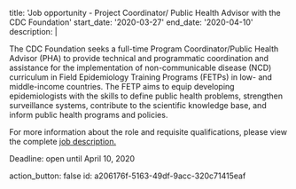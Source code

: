 title: 'Job opportunity - Project Coordinator/ Public Health Advisor with the CDC Foundation'
start_date: '2020-03-27'
end_date: '2020-04-10'
description: |
  <p>The CDC Foundation seeks a full-time Program Coordinator/Public Health Advisor (PHA) to provide technical and programmatic coordination and assistance for the implementation of non-communicable disease (NCD) curriculum in Field Epidemiology Training Programs (FETPs) in low- and middle-income countries. The FETP aims to equip developing epidemiologists with the skills to define public health problems, strengthen surveillance systems, contribute to the scientific knowledge base, and inform public health programs and policies.
  </p>
  <p>For more information about the role and requisite qualifications, please view the complete <a href="https://workforcenow.adp.com/mascsr/default/mdf/recruitment/recruitment.html?cid=e3932d5d-76d7-4cf9-8aa5-0c23d5c4dbac&ccId=19000101_000001&type=MP&lang=en_US&selectedMenuKey=CareerCenter" target="_blank">job description.</a>
  </p>
  <p>Deadline: open until April 10, 2020
  </p>
action_button: false
id: a206176f-5163-49df-9acc-320c71415eaf
